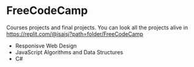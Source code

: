 # FreeCodeCamp
Courses projects and final projects.
You can look all the projects alive in https://replit.com/@isaisj?path=folder/FreeCodeCamp
<ul>
  <li>Responisve Web Design</li>
  <li>JavaScript Algorithms and Data Structures</li>
  <li>C#</li>
</ul>
